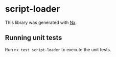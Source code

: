 # script-loader

This library was generated with [Nx](https://nx.dev).

## Running unit tests

Run `nx test script-loader` to execute the unit tests.
